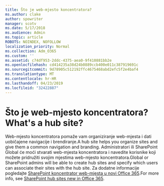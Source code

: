 ```yaml
---
title: Što je web-mjesto koncentratora?
ms.author: clake
author: spowriter
manager: scotv
ms.date: 5/17/2018
ms.audience: Admin
ms.topic: article
ROBOTS: NOINDEX, NOFOLLOW
localization_priority: Normal
ms.collection: Adm_O365
ms.custom: ''
ms.assetid: c74df953-2ddc-4375-aea0-9f410881bb2e
ms.openlocfilehash: cd414235a38d24b0889ccb400e011c387919691c
ms.sourcegitcommit: 9d78905c512192ffc4675468abd2efc5f2e4baf4
ms.translationtype: MT
ms.contentlocale: hr-HR
ms.lasthandoff: 04/23/2019
ms.locfileid: "32422887"
---
```

# <a name="whats-a-hub-site"></a><span data-ttu-id="f838b-102">Što je web-mjesto koncentratora?</span><span class="sxs-lookup"><span data-stu-id="f838b-102">What's a hub site?</span></span>

<span data-ttu-id="f838b-103">Web-mjesto koncentratora pomaže vam organiziranje web-mjesta i dati uobičajene navigacije i brendiranje.</span><span class="sxs-lookup"><span data-stu-id="f838b-103">A hub site helps you organize sites and give them a common navigation and branding.</span></span> <span data-ttu-id="f838b-104">Administratori ili SharePoint Global će moći stvarati web-mjesta koncentratora i navedite korisnike koji možete pridružiti svojim mjestima web-mjesto koncentratora.</span><span class="sxs-lookup"><span data-stu-id="f838b-104">Global or SharePoint admins will be able to create hub sites and specify which users can associate their sites with the hub site.</span></span> <span data-ttu-id="f838b-105">Za dodatne informacije pogledajte [SharePoint koncentrator web-mjesta u novi Office 365](https://go.microsoft.com/fwlink/?linkid=869388).</span><span class="sxs-lookup"><span data-stu-id="f838b-105">For more info, see [SharePoint hub sites new in Office 365](https://go.microsoft.com/fwlink/?linkid=869388).</span></span>
  


